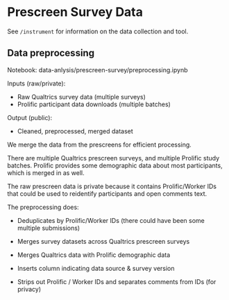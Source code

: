 # Prescreen Survey Data

See `/instrument` for information on the data collection and tool.

## Data preprocessing

Notebook: 
data-anlysis/prescreen-survey/preprocessing.ipynb

Inputs (raw/private):
- Raw Qualtrics survey data (multiple surveys)
- Prolific participant data downloads (multiple batches)

Output (public):
- Cleaned, preprocessed, merged dataset

We merge the data from the prescreens for efficient processing.

There are multiple Qualtrics prescreen surveys, and multiple Prolific study batches. 
Prolific provides some demographic data about most participants, which is merged in as well.

The raw prescreen data is private because it contains Prolific/Worker IDs that could be used to reidentify participants and open comments text.

The preprocessing does:
- Deduplicates by Prolific/Worker IDs (there could have been some multiple submissions)

- Merges survey datasets across Qualtrics prescreen surveys

- Merges Qualtrics data with Prolific demographic data

- Inserts column indicating data source & survey version

- Strips out Prolific / Worker IDs and separates comments from IDs (for privacy)
